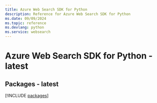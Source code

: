 ```yaml
---
title: Azure Web Search SDK for Python
description: Reference for Azure Web Search SDK for Python
ms.date: 09/09/2024
ms.topic: reference
ms.devlang: python
ms.service: websearch
---
```

# Azure Web Search SDK for Python - latest
## Packages - latest
[!INCLUDE [packages](web-search-index.md)]